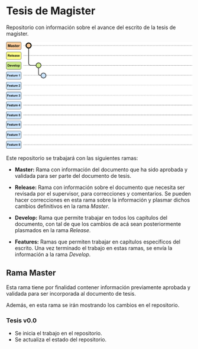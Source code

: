 # Tesis de Magister
Repositorio con información sobre el avance del escrito de la tesis de magister.

![Evolución repositorio](https://github.com/LEOSZ8/Tesis_Msc_LSZ/blob/2776dc385d920127b4aa1178481b4c61efcc48f0/03_ImagenesRepo/03_gitflow.svg)

Este repositorio se trabajará con las siguientes ramas:

- **Master:** Rama con información del documento que ha sido aprobada y validada para ser parte del documento de tesis.

- **Release:** Rama con información sobre el documento que necesita ser revisada por el supervisor, para correcciones y comentarios. Se pueden hacer correcciones en esta rama sobre la información y plasmar dichos cambios definitivos en la rama *Master*.

- **Develop:** Rama que permite trabajar en todos los capítulos del documento, con tal de que los cambios de acá sean posteriormente plasmados en la rama *Release*.

- **Features:** Ramas que permiten trabajar en capítulos específicos del escrito. Una vez terminado el trabajo en estas ramas, se envía la información a la rama *Develop*.


## Rama Master 

Esta rama tiene por finalidad contener información previamente aprobada y validada para ser incorporada al documento de tesis.

Además, en esta rama se irán mostrando los cambios en el repositorio.

### Tesis v0.0
- Se inicia el trabajo en el repositorio.
- Se actualiza el estado del repositorio.
